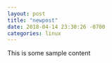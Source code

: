 ```yaml
---
layout: post
title: "newpost"
date: 2018-04-14 23:30:26 -0700
categories: linux
---
```


This is some sample content


